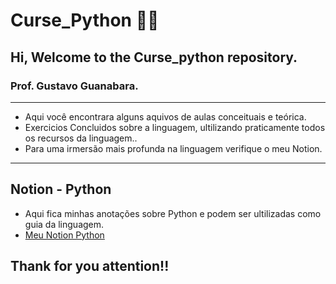 # Curse_Python 🐍👀
## Hi, Welcome to the Curse_python repository.
### Prof. Gustavo Guanabara.

***

* Aqui você encontrara alguns aquivos de aulas conceituais e teórica.
* Exercicios Concluidos sobre a linguagem, ultilizando praticamente todos os recursos da linguagem..
* Para uma irmersão mais profunda na linguagem verifique o meu Notion.

***

## Notion - Python
 * Aqui fica minhas anotações sobre Python e podem ser ultilizadas como guia da linguagem.
 * [Meu Notion Python](https://www.notion.so/POO-Python-91c664c9432347468d27b63da7f193ed?pvs=4)

## Thank for you attention!! 
